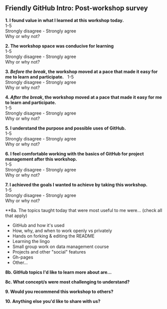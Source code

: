 ## Friendly GitHub Intro: Post-workshop survey ##

**1. I found value in what I learned at this workshop today.**  
1-5  
Strongly disagree - Strongly agree  
Why or why not?  

**2. The workshop space was conducive for learning**  
1-5  
Strongly disagree - Strongly agree  
Why or why not?  

**3. _Before the break_, the workshop moved at a pace that made it easy for me to learn and participate.**  
1-5  
Strongly disagree - Strongly agree  
Why or why not? 

**4. _After the break_, the workshop moved at a pace that made it easy for me to learn and participate.**  
1-5  
Strongly disagree - Strongly agree  
Why or why not?  

**5. I understand the purpose and possible uses of GitHub.**  
1-5  
Strongly disagree - Strongly agree  
Why or why not?  

**6. I feel comfortable working with the basics of GitHub for project management after this workshop.**  
1-5  
Strongly disagree - Strongly agree  
Why or why not?  

**7. I achieved the goals I wanted to achieve by taking this workshop.**  
1-5  
Strongly disagree - Strongly agree  
Why or why not?  

**8a. The topics taught today that were most useful to me were... (check all that apply)
- GitHub and how it's used
- How, why, and when to work openly vs privately
- Hands on forking & editing the README
- Learning the lingo
- Small group work on data management course
- Projects and other "social" features
- Gh-pages
- Other...

**8b. GitHub topics I'd like to learn more about are...**

**8c. What concept/s were most challenging to understand?**

**9. Would you recommend this workshop to others?**

**10. Anything else you'd like to share with us?**

